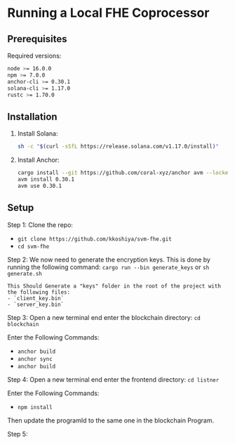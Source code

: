 # Running a Local FHE Coprocessor

## Prerequisites

Required versions:
```bash
node >= 16.0.0
npm >= 7.0.0
anchor-cli >= 0.30.1
solana-cli >= 1.17.0
rustc >= 1.70.0
```

## Installation

1. Install Solana:
   ```bash
   sh -c "$(curl -sSfL https://release.solana.com/v1.17.0/install)"
   ```

2. Install Anchor:
   ```bash
   cargo install --git https://github.com/coral-xyz/anchor avm --locked --force
   avm install 0.30.1
   avm use 0.30.1
   ```

## Setup

Step 1: Clone the repo: 
   - `git clone https://github.com/kkoshiya/svm-fhe.git`
   - `cd svm-fhe`

Step 2: We now need to generate the encryption keys. This is done by running the following command: `cargo run --bin generate_keys` or `sh generate.sh`

    This Should Generate a "keys" folder in the root of the project with the following files:
    - `client_key.bin`
    - `server_key.bin`

Step 3: Open a new terminal end enter the blockchain directory: `cd blockchain`

   Enter the Following Commands:
   - `anchor build`
   - `anchor sync`
   - `anchor build`

Step 4: Open a new terminal end enter the frontend directory: `cd listner`

   Enter the Following Commands:
   - `npm install`

   Then update the programId to the same one in the blockchain Program.

Step 5: 
   


